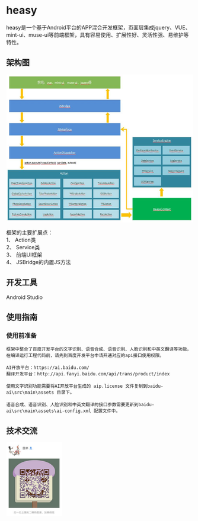 # heasy  
heasy是一个基于Android平台的APP混合开发框架，页面层集成jquery、VUE、mint-ui、muse-ui等前端框架，具有容易使用、扩展性好、灵活性强、易维护等特性。  

## 架构图   
<img src="https://github.com/chenjuwen/heasy/blob/master/doc/design-pic.jpg" width="600" height="400"/> 

框架的主要扩展点：  
    1、	Action类  
    2、	Service类  
    3、	前端UI框架  
    4、	JSBridge的内置JS方法  

## 开发工具  
Android Studio  

## 使用指南  
### 使用前准备  
    框架中整合了百度开发平台的文字识别、语音合成、语音识别、人脸识别和中英文翻译等功能，在编译运行工程代码前，请先到百度开发平台申请开通对应的api接口使用权限。  
    
	AI开放平台：https://ai.baidu.com/  
	翻译开发平台：http://api.fanyi.baidu.com/api/trans/product/index  

	使用文字识别功能需要将AI开放平台生成的 aip.license 文件复制到baidu-ai\src\main\assets 目录下。  
    
	语音合成、语音识别、人脸识别和中英文翻译的接口参数需要更新到baidu-ai\src\main\assets\ai-config.xml 配置文件中。  

## 技术交流  
<img src="https://github.com/chenjuwen/heasy/blob/master/doc/author.jpg" width="150" height="200"/>  
